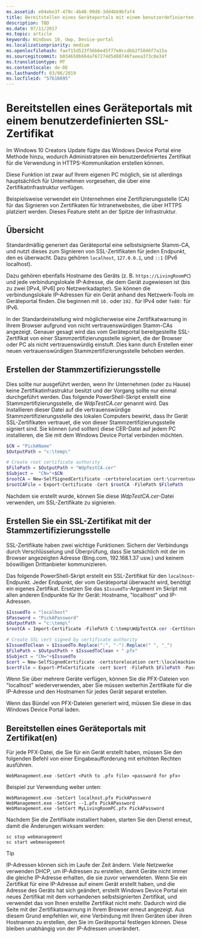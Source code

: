 ```yaml
---
ms.assetid: e04ebe3f-479c-4b48-99d8-3dd4bb9bfaf4
title: Bereitstellen eines Geräteportals mit einem benutzerdefinierten SSL-Zertifikat
description: TBD
ms.date: 07/11/2017
ms.topic: article
keywords: Windows 10, Uwp, Device-portal
ms.localizationpriority: medium
ms.openlocfilehash: faef15d523f56b6e45f77e0ccdbb2f5846f7a15a
ms.sourcegitcommit: b034650b684a767274d5d88746faeea373c8e34f
ms.translationtype: MT
ms.contentlocale: de-DE
ms.lasthandoff: 03/06/2019
ms.locfileid: "57616695"
---
```

# <a name="provision-device-portal-with-a-custom-ssl-certificate"></a>Bereitstellen eines Geräteportals mit einem benutzerdefinierten SSL-Zertifikat
Im Windows 10 Creators Update fügte das Windows Device Portal eine Methode hinzu, wodurch Administratoren ein benutzerdefiniertes Zertifikat für die Verwendung in HTTPS-Kommunikation erstellen können. 

Diese Funktion ist zwar auf Ihrem eigenen PC möglich, sie ist allerdings hauptsächlich für Unternehmen vorgesehen, die über eine Zertifikatinfrastruktur verfügen.  

Beispielsweise verwendet ein Unternehmen eine Zertifizierungsstelle (CA) für das Signieren von Zertifikaten für Intranetwebsites, die über HTTPS platziert werden. Dieses Feature steht an der Spitze der Infrastruktur. 

## <a name="overview"></a>Übersicht
Standardmäßig generiert das Geräteportal eine selbstsignierte Stamm-CA, und nutzt dieses zum Signieren von SSL-Zertifikaten für jeden Endpunkt, den es überwacht. Dazu gehören `localhost`, `127.0.0.1`, und `::1` (IPv6 localhost).

Dazu gehören ebenfalls Hostname des Geräts (z. B. `https://LivingRoomPC`) und jede verbindungslokale IP-Adresse, die dem Gerät zugewiesen ist (bis zu zwei [IPv4, IPv6] pro Netzwerkadapter). Sie können die verbindungslokale IP-Adressen für ein Gerät anhand des Netzwerk-Tools im Geräteportal finden. Die beginnen mit `10.` oder `192.` für IPv4 oder `fe80:` für IPv6. 

In der Standardeinstellung wird möglicherweise eine Zertifikatwarnung in Ihrem Browser aufgrund von nicht vertrauenswürdigen Stamm-CAs angezeigt. Genauer gesagt wird das vom Geräteportal bereitgestellte SSL-Zertifikat von einer Stammzertifizierungsstelle signiert, die der Browser oder PC als nicht vertrauenswürdig einstuft. Dies kann durch Erstellen einer neuen vertrauenswürdigen Stammzertifizierungsstelle behoben werden.

## <a name="create-a-root-ca"></a>Erstellen der Stammzertifizierungsstelle

Dies sollte nur ausgeführt werden, wenn Ihr Unternehmen (oder zu Hause) keine Zertifikatinfrastruktur besitzt und der Vorgang sollte nur einmal durchgeführt werden. Das folgende PowerShell-Skript erstellt eine Stammzertifizierungsstelle, die _WdpTestCA.cer_ genannt wird. Das Installieren dieser Datei auf die vertrauenswürdige Stammzertifizierungsstelle des lokalen Computers bewirkt, dass Ihr Gerät SSL-Zertifikaten vertrauet, die von dieser Stammzertifizierungsstelle signiert sind. Sie können (und sollten) diese CER-Datei auf jedem PC installieren, die Sie mit dem Windows Device Portal verbinden möchten.  

```PowerShell
$CN = "PickAName"
$OutputPath = "c:\temp\"

# Create root certificate authority
$FilePath = $OutputPath + "WdpTestCA.cer"
$Subject =  "CN="+$CN
$rootCA = New-SelfSignedCertificate -certstorelocation cert:\currentuser\my -Subject $Subject -HashAlgorithm "SHA512" -KeyUsage CertSign,CRLSign
$rootCAFile = Export-Certificate -Cert $rootCA -FilePath $FilePath
```

Nachdem sie erstellt wurde, können Sie diese _WdpTestCA.cer_-Datei verwenden, um SSL-Zertifikate zu signieren. 

## <a name="create-an-ssl-certificate-with-the-root-ca"></a>Erstellen Sie ein SSL-Zertifikat mit der Stammzertifizierungsstelle

SSL-Zertifikate haben zwei wichtige Funktionen: Sichern der Verbindungs durch Verschlüsselung und Überprüfung, dass Sie tatsächlich mit der im Browser angezeigten Adresse (Bing.com, 192.168.1.37 usw.) und keinem böswilligen Drittanbieter kommunizieren.

Das folgende PowerShell-Skript erstellt ein SSL-Zertifikat für den `localhost`-Endpunkt. Jeder Endpunkt, der vom Geräteportal überwacht wird, benötigt ein eigenes Zertifikat. Ersetzen Sie das `$IssuedTo`-Argument im Skript mit allen anderen Endpunkte für Ihr Gerät: Hostname, "localhost" und IP-Adressen.

```PowerShell
$IssuedTo = "localhost"
$Password = "PickAPassword"
$OutputPath = "c:\temp\"
$rootCA = Import-Certificate -FilePath C:\temp\WdpTestCA.cer -CertStoreLocation Cert:\CurrentUser\My\

# Create SSL cert signed by certificate authority
$IssuedToClean = $IssuedTo.Replace(":", "-").Replace(" ", "_")
$FilePath = $OutputPath + $IssuedToClean + ".pfx"
$Subject = "CN="+$IssuedTo
$cert = New-SelfSignedCertificate -certstorelocation cert:\localmachine\my -Subject $Subject -DnsName $IssuedTo -Signer $rootCA -HashAlgorithm "SHA512"
$certFile = Export-PfxCertificate -cert $cert -FilePath $FilePath -Password (ConvertTo-SecureString -String $Password -Force -AsPlainText)
```

Wenn Sie über mehrere Geräte verfügen, können Sie die PFX-Dateien von "localhost" wiederverwenden, aber Sie müssen weiterhin Zertifikate für die IP-Adresse und den Hostnamen für jedes Gerät separat erstellen.

Wenn das Bündel von PFX-Dateien generiert wird, müssen Sie diese in das Windows Device Portal laden. 

## <a name="provision-device-portal-with-the-certifications"></a>Bereitstellen eines Geräteportals mit Zertifikat(en)

Für jede PFX-Datei, die Sie für ein Gerät erstellt haben, müssen Sie den folgenden Befehl von einer Eingabeaufforderung mit erhöhten Rechten ausführen.

```
WebManagement.exe -SetCert <Path to .pfx file> <password for pfx> 
```

Beispiel zur Verwendung weiter unten:
```
WebManagement.exe -SetCert localhost.pfx PickAPassword
WebManagement.exe -SetCert --1.pfx PickAPassword
WebManagement.exe -SetCert MyLivingRoomPC.pfx PickAPassword
```

Nachdem Sie die Zertifikate installiert haben, starten Sie den Dienst erneut, damit die Änderungen wirksam werden:

```
sc stop webmanagement
sc start webmanagement
```

> [!TIP]
> IP-Adressen können sich im Laufe der Zeit ändern.
Viele Netzwerke verwenden DHCP, um IP-Adressen zu erstellen, damit Geräte nicht immer die gleiche IP-Adresse erhalten, die sie zuvor verwendeten. Wenn Sie ein Zertifikat für eine IP-Adresse auf einem Gerät erstellt haben, und die Adresse des Geräts hat sich geändert, erstellt Windows Device Portal ein neues Zertifikat mit dem vorhandenen selbstsignierten Zertifikat, und verwendet das von Ihnen erstellte Zertifikat nicht mehr. Dadurch wird die Seite mit der Zertifikatswarnung in Ihrem Browser erneut angezeigt. Aus diesem Grund empfehlen wir, eine Verbindung mit Ihren Geräten über ihren Hostnamen zu erstellen, den Sie im Geräteportal festlegen können. Diese bleiben unabhängig von der IP-Adressen unverändert.
